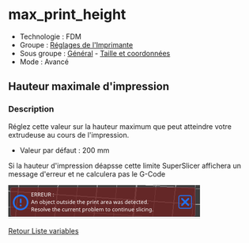 # max_print_height

* Technologie : FDM
* Groupe : [Réglages de l'Imprimante](../printer_settings/printer_settings.md)
* Sous groupe : [Général](../printer_settings/printer_settings.md#général) -  [Taille et coordonnées](../printer_settings/printer_settings.md#taille-et-coordonnées)
* Mode : Avancé

## Hauteur maximale d'impression

### Description

Réglez cette valeur sur la hauteur maximum que peut atteindre votre extrudeuse au cours de l'impression.

* Valeur par défaut : 200 mm

Si la hauteur d'impression déapsse cette limite SuperSlicer affichera un message d'erreur et ne calculera pas le G-Code

![image erreur](./images/max_print_height/erreur.png)

 
[Retour Liste variables](variable_list.md)
